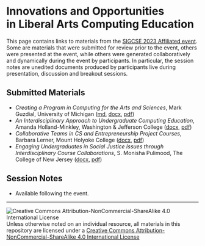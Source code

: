# Innovations and Opportunities<br>in Liberal Arts Computing Education

This page contains links to materials from the [SIGCSE 2023 Affiliated event](https://computing-in-the-liberal-arts.github.io/SIGCSE2023-Affiliated-Event/).  Some are materials that were submitted for review prior to the event, others were presented at the event, while others were generated collaboratively and dynamically during the event by participants.  In particular, the session notes are unedited documents produced by participants live during presentation, discussion and breakout sessions.

## Submitted Materials

  * *Creating a Program in Computing for the Arts and Sciences*, Mark Guzdial, University of Michigan ([md](curricula/guizdial/Creating_a_Program_in_Computing_for_the_Arts_and_Sciences.md), [docx](curricula/guizdial/Creating_a_Program_in_Computing_for_the_Arts_and_Sciences.docx), [pdf](curricula/guizdial/Creating_a_Program_in_Computing_for_the_Arts_and_Sciences.pdf))
  * *An Interdisciplinary Approach to Undergraduate Computing Education*, Amanda Holland-Minkley, Washington & Jefferson College ([docx](curricula/hollandminkley/CurricularInnovationWashJeff.docx), [pdf](curricula/hollandminkley/CurricularInnovationWashJeff.pdf))
  * *Collaborative Teams in CS and Entrepreneurship Project Courses*, Barbara Lerner, Mount Holyoke College ([docx](curricula/lerner/RevWorkshopPaper.docx), [pdf](curricula/lerner/RevWorkshopPaper.docx))
  * *Engaging Undergraduates in Social Justice Issues through Interdisciplinary Course Collaborations*, S. Monisha Pulimood, The College of New Jersey ([docx](curricula/pulimood/CAB_for_social_justice.docx), [pdf](curricula/pulimood/CAB_for_social_justice.docx))


## Session Notes

  * Available following the event.


___
![Creative Commons Attribution-NonCommercial-ShareAlike 4.0 International License](https://i.creativecommons.org/l/by-nc-sa/4.0/88x31.png "Creative Commons Attribution-NonCommercial-ShareAlike 4.0 International License") Unless otherwise noted on an individual resource, all materials in this repository are licensed under a [Creative Commons Attribution-NonCommercial-ShareAlike 4.0 International License](http://creativecommons.org/licenses/by-nc-sa/4.0/)
